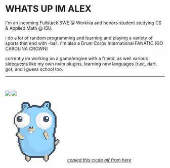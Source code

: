<h1>WHATS UP IM ALEX</h1>
<p>I'm an incoming Fullstack SWE @ Workiva and honors student studying CS & Applied Math @ ISU.</p>

<p>i do a lot of random programming and learning and playing a variety of sports that end with -ball. i'm also a Drum Corps International FANATIC (GO CAROLINA CROWN)</p>

<p>currently im working on a game/engine with a friend, as well various sidequests like my own nvim plugins, learning new languages (rust, dart, go), and i guess school too.</p>

<hr/>
<br>
<p align="start">
  <img src ="https://github-readme-streak-stats.herokuapp.com?user=alexleyoung&theme=darcula&hide_border=true&background=FFFFFF00">
  <img height="50%" width="auto" src ="https://github-readme-stats.vercel.app/api/top-langs/?username=alexleyoung&layout=compact&hide_border=true&theme=darcula&bg_color=00000000&langs_count=6&hide=jupyter%20notebook,tex,css,php&exclude_repo=Pacman-AI">
</p>

![gopher dancing](./dancing-gopher.gif)
_[copied this cyute gif from here](https://github.com/bashbunni/bashbunni/tree/main)_
